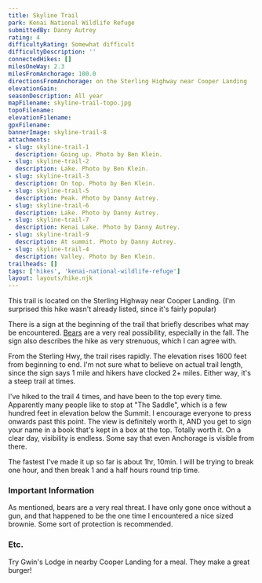 ```yaml
---
title: Skyline Trail
park: Kenai National Wildlife Refuge
submittedBy: Danny Autrey
rating: 4
difficultyRating: Somewhat difficult
difficultyDescription: ''
connectedHikes: []
milesOneWay: 2.3
milesFromAnchorage: 100.0
directionsFromAnchorage: on the Sterling Highway near Cooper Landing
elevationGain: 
seasonDescription: All year
mapFilename: skyline-trail-topo.jpg
topoFilename: 
elevationFilename: 
gpxFilename: 
bannerImage: skyline-trail-8
attachments:
- slug: skyline-trail-1
  description: Going up. Photo by Ben Klein.
- slug: skyline-trail-2
  description: Lake. Photo by Ben Klein.
- slug: skyline-trail-3
  description: On top. Photo by Ben Klein.
- slug: skyline-trail-5
  description: Peak. Photo by Danny Autrey.
- slug: skyline-trail-6
  description: Lake. Photo by Danny Autrey.
- slug: skyline-trail-7
  description: Kenai Lake. Photo by Danny Autrey.
- slug: skyline-trail-9
  description: At summit. Photo by Danny Autrey.
- slug: skyline-trail-4
  description: Valley. Photo by Ben Klein.
trailheads: []
tags: ['hikes', 'kenai-national-wildlife-refuge']
layout: layouts/hike.njk
---
```

This trail is located on the Sterling Highway near Cooper Landing. (I'm surprised this hike wasn't already listed, since it's fairly popular)

There is a sign at the beginning of the trail that briefly describes what may be encountered. [Bears](http://alaskahikesearch.com/education/#bears) are a very real possibility, especially in the fall. The sign also describes the hike as very strenuous, which I can agree with.

From the Sterling Hwy, the trail rises rapidly. The elevation rises 1600 feet from beginning to end. I'm not sure what to believe on actual trail length, since the sign says 1 mile and hikers have clocked 2+ miles. Either way, it's a steep trail at times.

I've hiked to the trail 4 times, and have been to the top every time. Apparently many people like to stop at "The Saddle", which is a few hundred feet in elevation below the Summit. I encourage everyone to press onwards past this point. The view is definitely worth it, AND you get to sign your name in a book that's kept in a box at the top. Totally worth it. On a clear day, visibility is endless. Some say that even Anchorage is visible from there.

The fastest I've made it up so far is about 1hr, 10min. I will be trying to break one hour, and then break 1 and a half hours round trip time.

### Important Information

As mentioned, bears are a very real threat. I have only gone once without a gun, and that happened to be the one time I encountered a nice sized brownie. Some sort of protection is recommended.

### Etc.

Try Gwin's Lodge in nearby Cooper Landing for a meal. They make a great burger!